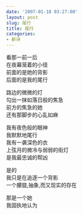 ```yaml
---
date: '2007-01-18 03:27:00'
layout: post
slug: 尾行
title: 尾行
categories:
- 新诗
---
```

看那一前一后  
在夜幕笼着的小径  
前面的是她的背影  
后面的是我的尾行

路边的微微的灯  
勾出一抹如落日般的焦急  
前方的焦急的她  
还有那脚步的心乱如麻

我有夜色般的眼神  
我默默地尾行  
我有一袭深色的衣  
上弦月的微冷与弱弱的街灯  
是我最忠诚的帮凶

是的  
我只是在追逐一个背影  
一个朦胧,抽象,而又现实的存在

那是一个她  
我固执地认为
